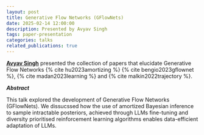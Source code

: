```yaml
---
layout: post
title: Generative Flow Networks (GFlowNets)
date: 2025-02-14 12:00:00
description: Presented by Avyav Singh
tags: paper-presentation
categories: talks
related_publications: true
---
```


**[Avyav Singh](https://www.linkedin.com/in/avyav-kumar-singh/)** presented the collection of papers that elucidate Generative Flow Networks {% cite hu2023amortizing %} {% cite bengio2023gflownet %}, {% cite madan2023learning %} and {% cite malkin2022trajectory %}. 

**_Abstract_**

This talk explored the development of Generative Flow Networks (GFlowNets). We dissucssed how the use of amortized Bayesian inference to sample intractable posteriors, achieved through LLMs fine-tuning and diversity prioritised reinforcement learning algorithms enables data-efficient adaptation of LLMs.
